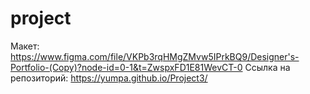 # project
Макет: https://www.figma.com/file/VKPb3rqHMgZMvw5IPrkBQ9/Designer's-Portfolio-(Copy)?node-id=0-1&t=ZwspxFD1E81WevCT-0
Ссылка на репозиторий: https://yumpa.github.io/Project3/
